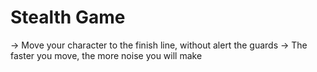 # Stealth Game
-> Move your character to the finish line, without alert the guards
-> The faster you move, the more noise you will make